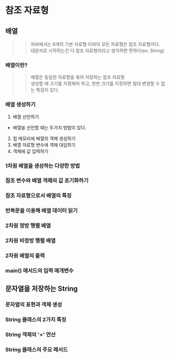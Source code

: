 # 참조 자료형
## 배열
>> 자바에서는 8개의 기본 자료형 이외의 모든 자료형은 참조 자료형이다.<br>
>> 대문자로 시작하는건 다 참조 자료형이라고 생각하면 편하다(ex: String)

### 배열이란?
>> 배열은 동일한 자료형을 묶어 저장하는 참조 자료형<br>
>> 생성할 때 크기를 지정해야 하고, 한번 크기를 지정하면 절대 변경할 수 없는 특징이 있다.

### 배열 생성하기
1. 배열 선언하기
- 배열을 선언할 때는 두가지 방법이 있다.
2. 힙 메모리에 배열의 객체 생성하기
3. 배열 자료형 변수에 객체 대입하기
4. 객체에 값 입력하기



### 1차원 배열을 생성하는 다양한 방법
### 참조 변수와 배열 객체의 값 초기화하기
### 참조 자료형으로서 배열의 특징
### 반복문을 이용해 배열 데이터 읽기
### 2차원 정방 행렬 배열
### 2차원 비정방 행렬 배열
### 2차원 배열의 출력
### main() 메서드의 입력 매개변수

## 문자열을 저장하는 String
### 문자열의 표현과 객체 생성
### String 클래스의 2가지 특징
### String 객체의 '+' 연산
### String 클래스의 주요 메서드

